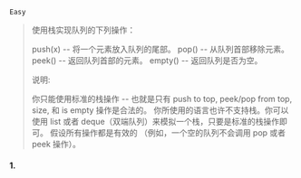 `Easy`

> 使用栈实现队列的下列操作：
>
> push(x) -- 将一个元素放入队列的尾部。
> pop() -- 从队列首部移除元素。
> peek() -- 返回队列首部的元素。
> empty() -- 返回队列是否为空。
>
> 说明:
>
> 你只能使用标准的栈操作 -- 也就是只有 push to top, peek/pop from top, size, 和 is empty 操作是合法的。
> 你所使用的语言也许不支持栈。你可以使用 list 或者 deque（双端队列）来模拟一个栈，只要是标准的栈操作即可。
> 假设所有操作都是有效的 （例如，一个空的队列不会调用 pop 或者 peek 操作）。

#### 1. 

```python

```


